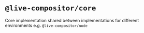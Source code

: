 # `@live-compositor/core`

Core implementation shared between implementations for different environments e.g. `@live-compositor/node`
